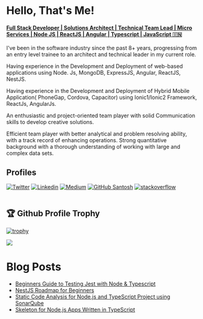 # Hello, That's Me!

#### [Full Stack Developer | Solutions Architect | Technical Team Lead | Micro Services | Node JS | ReactJS | Angular | Typescript | JavaScript 🇮🇳](http://santoshshinde.com/)

I've been in the software industry since the past 8+ years, progressing from an entry level trainee to an architect and technical leader in my current role. <br/>

Having experience in the Development and Deployment of web-based applications using Node. Js, MongoDB, ExpressJS, Angular, ReactJS, NestJS. <br/>

Having experience in the Development and Deployment of Hybrid Mobile Application( PhoneGap, Cordova, Capacitor) using Ionic1/Ionic2 Framework, ReactJs, AngularJs. <br/>

An enthusiastic and project-oriented team player with solid Communication skills to develop creative solutions. <br/>

Efficient team player with better analytical and problem resolving ability, with a track record of enhancing operations. Strong quantitative background with a thorough understanding of working with large and complex data sets. <br/>

## Profiles

[![Twitter](https://img.shields.io/badge/-Twitter-222222?style=flat-square&logo=twitter&logoColor=white&link=https://twitter.com/shindesan2012/)](https://twitter.com/shindesan2012/)
[![Linkedin](https://img.shields.io/badge/-LinkedIn-222222?style=flat-square&logo=Linkedin&logoColor=white&link=https://www.linkedin.com/in/santosh-shinde-54454635/)](https://www.linkedin.com/in/santosh-shinde-54454635/)
[![Medium](https://img.shields.io/badge/-Medium-222222?style=flat-square&logo=medium&logoColor=white&link=https://blog.santoshshinde.com/)](https://blog.santoshshinde.com/)
[![GitHub Santosh](https://img.shields.io/github/followers/santoshshinde2012?label=follow&style=social)](https://github.com/santoshshinde2012)
[![stackoverflow](https://stackoverflow.com/users/flair/4319438.png)](https://stackoverflow.com/users/4319438/santosh-shinde)
<br/>
<br/>
## 🏆 Github Profile Trophy

[![trophy](https://github-profile-trophy.vercel.app/?username=santoshshinde2012&theme=monokai&margin-w=15&margin-h=15&&no-frame=true&row=1)](https://github.com/ryo-ma/github-profile-trophy)

<img src="https://github-readme-stats.vercel.app/api/top-langs/?username=santoshshinde2012&layout=compact&hide=html" />

<br/>

# Blog Posts

<!-- BLOG-POST-LIST:START -->
- [Beginners Guide to Testing Jest with Node & Typescript](https://javascript.plainenglish.io/beginners-guide-to-testing-jest-with-node-typescript-1f46a1b87dad?source=rss-f5cfa346da5------2)
- [NestJS Roadmap for Beginners](https://javascript.plainenglish.io/nestjs-roadmap-for-beginners-4fee5be251b?source=rss-f5cfa346da5------2)
- [Static Code Analysis for Node.js and TypeScript Project using SonarQube](https://javascript.plainenglish.io/static-code-analysis-for-node-js-and-typescript-project-using-sonarqube-8f90799add06?source=rss-f5cfa346da5------2)
- [Skeleton for Node.js Apps Written in TypeScript](https://javascript.plainenglish.io/skeleton-for-node-js-apps-written-in-typescript-444fa1695b30?source=rss-f5cfa346da5------2)
<!-- BLOG-POST-LIST:END -->
